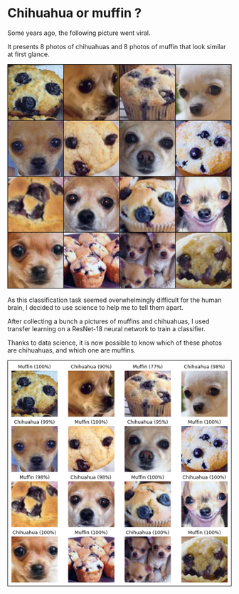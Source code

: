 # Chihuahua or muffin ?

Some years ago, the following picture went viral.

It presents 8 photos of chihuahuas and 8 photos of muffin that look similar at first glance.

<img src="pictures.png" />

As this classification task seemed overwhelmingly difficult for the human brain, I decided to use science to help me to tell them apart.

After collecting a bunch a pictures of muffins and chihuahuas, I used transfer learning on a ResNet-18 neural network to train a classifier.

Thanks to data science, it is now possible to know which of these photos are chihuahuas, and which one are muffins.

<img src="prediction.png" />